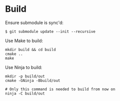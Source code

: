 # Build

Ensure submodule is sync'd:
```
$ git submodule update --init --recursive
```

Use Make to build: 
```
mkdir build && cd build
cmake ..
make
```

Use Ninja to build:
```
mkdir -p build/out
cmake -GNinja -Bbuild/out

# Only this command is needed to build from now on
ninja -C build/out
```
